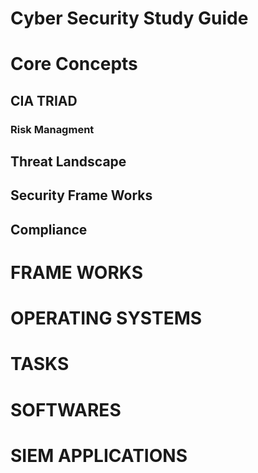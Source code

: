 <h1> Cyber Security Study Guide <h1>
  <H1> Core Concepts </H1>
  <h2>CIA TRIAD</h2>
  <h3>Risk Managment</h2>
  <h2>Threat Landscape</h2>
  <h2>Security Frame Works</h2>
  <h2> Compliance </h2>
<H1>FRAME WORKS</H1>
 <H1>OPERATING SYSTEMS<H1>
 <H1> TASKS </H1>  
<H1>SOFTWARES</H1>
  
<H1>SIEM APPLICATIONS</H1>
